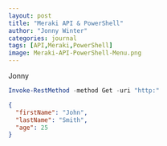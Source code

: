 ```yaml
---
layout: post
title: "Meraki API & PowerShell"
author: "Jonny Winter"
categories: journal
tags: [API,Meraki,PowerShell]
image: Meraki-API-PowerShell-Menu.png
---
```


Jonny

```powershell
Invoke-RestMethod -method Get -uri "http:"
```

```json
{
  "firstName": "John",
  "lastName": "Smith",
  "age": 25
}
```
